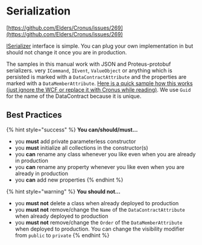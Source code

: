 # Serialization

[https://github.com/Elders/Cronus/issues/269](https://github.com/Elders/Cronus/issues/269)

[ISerializer](https://github.com/Elders/Cronus/blob/master/src/Elders.Cronus/Serializer/ISerializer.cs#L5-L9) interface is simple. You can plug your own implementation in but should not change it once you are in production.

 The samples in this manual work with JSON and Proteus-protobuf serializers. very `ICommand`, `IEvent`, `ValueObject` or anything which is persisted is marked with a `DataContractAttribute` and the properties are marked with a `DataMemberAttribute`. [Here is a quick sample how this works \(just ignore the WCF or replace it with Cronus while reading\)](https://msdn.microsoft.com/en-us/library/bb943471%28v=vs.110%29.aspx?f=255&MSPPError=-2147217396). We use `Guid` for the name of the DataContract because it is unique.

## Best Practices

{% hint style="success" %}
**You can/should/must...**

* you **must** add private parameterless constructor
* you **must** initialize all collections in the constructor\(s\)
* you **can** rename any class whenever you like even when you are already in production
* you **can** rename any property whenever you like even when you are already in production
* you **can** add new properties
{% endhint %}

{% hint style="warning" %}
**You should not...**

* you **must not** delete a class when already deployed to production
* you **must not** remove/change the `Name` of the `DataContractAttribute` when already deployed to production
* you **must not** remove/change the `Order` of the `DataMemberAttribute` when deployed to production. You can change the visibility modifier from `public` to `private`
{% endhint %}


